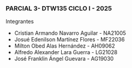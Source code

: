 ### PARCIAL 3- DTW135 CICLO I - 2025

Integrantes

- Cristian Armando Navarro Aguilar - NA21005
- Josué Edenilson Martínez Flores - MF22036
- Milton Obed Alas Hernández - AH09062
- Alfredo Alexander Lara Guerra - LG21028
- José Franklin Ángel Guevara - AG19030